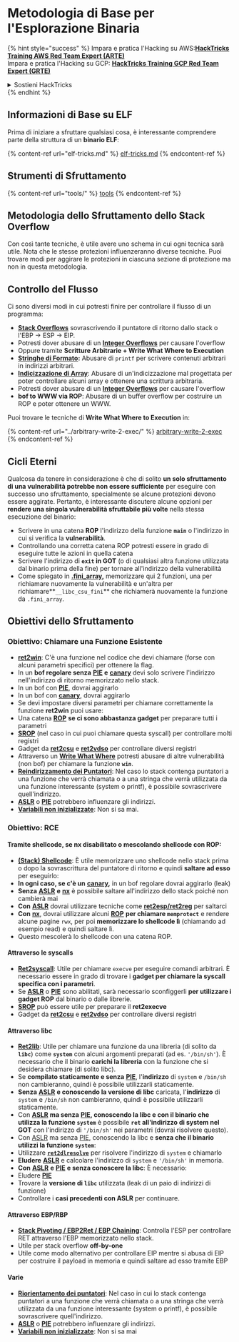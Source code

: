 # Metodologia di Base per l'Esplorazione Binaria

{% hint style="success" %}
Impara e pratica l'Hacking su AWS:<img src="/.gitbook/assets/arte.png" alt="" data-size="line">[**HackTricks Training AWS Red Team Expert (ARTE)**](https://training.hacktricks.xyz/courses/arte)<img src="/.gitbook/assets/arte.png" alt="" data-size="line">\
Impara e pratica l'Hacking su GCP: <img src="/.gitbook/assets/grte.png" alt="" data-size="line">[**HackTricks Training GCP Red Team Expert (GRTE)**<img src="/.gitbook/assets/grte.png" alt="" data-size="line">](https://training.hacktricks.xyz/courses/grte)

<details>

<summary>Sostieni HackTricks</summary>

* Controlla i [**piani di abbonamento**](https://github.com/sponsors/carlospolop)!
* **Unisciti al** 💬 [**gruppo Discord**](https://discord.gg/hRep4RUj7f) o al [**gruppo telegram**](https://t.me/peass) o **seguici** su **Twitter** 🐦 [**@hacktricks\_live**](https://twitter.com/hacktricks\_live)**.**
* **Condividi trucchi di hacking inviando PR ai** [**HackTricks**](https://github.com/carlospolop/hacktricks) e [**HackTricks Cloud**](https://github.com/carlospolop/hacktricks-cloud) repository di Github.

</details>
{% endhint %}

## Informazioni di Base su ELF

Prima di iniziare a sfruttare qualsiasi cosa, è interessante comprendere parte della struttura di un **binario ELF**:

{% content-ref url="elf-tricks.md" %}
[elf-tricks.md](elf-tricks.md)
{% endcontent-ref %}

## Strumenti di Sfruttamento

{% content-ref url="tools/" %}
[tools](tools/)
{% endcontent-ref %}

## Metodologia dello Sfruttamento dello Stack Overflow

Con così tante tecniche, è utile avere uno schema in cui ogni tecnica sarà utile. Nota che le stesse protezioni influenzeranno diverse tecniche. Puoi trovare modi per aggirare le protezioni in ciascuna sezione di protezione ma non in questa metodologia.

## Controllo del Flusso

Ci sono diversi modi in cui potresti finire per controllare il flusso di un programma:

* [**Stack Overflows**](../stack-overflow/) sovrascrivendo il puntatore di ritorno dallo stack o l'EBP -> ESP -> EIP.
* Potresti dover abusare di un [**Integer Overflows**](../integer-overflow.md) per causare l'overflow
* Oppure tramite **Scritture Arbitrarie + Write What Where to Execution**
* [**Stringhe di Formato**](../format-strings/)**:** Abusare di `printf` per scrivere contenuti arbitrari in indirizzi arbitrari.
* [**Indicizzazione di Array**](../array-indexing.md): Abusare di un'indicizzazione mal progettata per poter controllare alcuni array e ottenere una scrittura arbitraria.
* Potresti dover abusare di un [**Integer Overflows**](../integer-overflow.md) per causare l'overflow
* **bof to WWW via ROP**: Abusare di un buffer overflow per costruire un ROP e poter ottenere un WWW.

Puoi trovare le tecniche di **Write What Where to Execution** in:

{% content-ref url="../arbitrary-write-2-exec/" %}
[arbitrary-write-2-exec](../arbitrary-write-2-exec/)
{% endcontent-ref %}

## Cicli Eterni

Qualcosa da tenere in considerazione è che di solito **un solo sfruttamento di una vulnerabilità potrebbe non essere sufficiente** per eseguire con successo uno sfruttamento, specialmente se alcune protezioni devono essere aggirate. Pertanto, è interessante discutere alcune opzioni per **rendere una singola vulnerabilità sfruttabile più volte** nella stessa esecuzione del binario:

* Scrivere in una catena **ROP** l'indirizzo della funzione **`main`** o l'indirizzo in cui si verifica la **vulnerabilità**.
* Controllando una corretta catena ROP potresti essere in grado di eseguire tutte le azioni in quella catena
* Scrivere l'indirizzo di **`exit` in GOT** (o di qualsiasi altra funzione utilizzata dal binario prima della fine) per tornare all'indirizzo della vulnerabilità
* Come spiegato in [**.fini\_array**](../arbitrary-write-2-exec/www2exec-.dtors-and-.fini\_array.md#eternal-loop)**,** memorizzare qui 2 funzioni, una per richiamare nuovamente la vulnerabilità e un'altra per richiamare**`__libc_csu_fini`** che richiamerà nuovamente la funzione da `.fini_array`.

## Obiettivi dello Sfruttamento

### Obiettivo: Chiamare una Funzione Esistente

* [**ret2win**](./#ret2win): C'è una funzione nel codice che devi chiamare (forse con alcuni parametri specifici) per ottenere la flag.
* In un **bof regolare senza** [**PIE**](../common-binary-protections-and-bypasses/pie/) **e** [**canary**](../common-binary-protections-and-bypasses/stack-canaries/) devi solo scrivere l'indirizzo nell'indirizzo di ritorno memorizzato nello stack.
* In un bof con [**PIE**](../common-binary-protections-and-bypasses/pie/), dovrai aggirarlo
* In un bof con [**canary**](../common-binary-protections-and-bypasses/stack-canaries/), dovrai aggirarlo
* Se devi impostare diversi parametri per chiamare correttamente la funzione **ret2win** puoi usare:
* Una catena [**ROP**](./#rop-and-ret2...-techniques) **se ci sono abbastanza gadget** per preparare tutti i parametri
* [**SROP**](../rop-return-oriented-programing/srop-sigreturn-oriented-programming/) (nel caso in cui puoi chiamare questa syscall) per controllare molti registri
* Gadget da [**ret2csu**](../rop-return-oriented-programing/ret2csu.md) e [**ret2vdso**](../rop-return-oriented-programing/ret2vdso.md) per controllare diversi registri
* Attraverso un [**Write What Where**](../arbitrary-write-2-exec/) potresti abusare di altre vulnerabilità (non bof) per chiamare la funzione **`win`**.
* [**Reindirizzamento dei Puntatori**](../stack-overflow/pointer-redirecting.md): Nel caso lo stack contenga puntatori a una funzione che verrà chiamata o a una stringa che verrà utilizzata da una funzione interessante (system o printf), è possibile sovrascrivere quell'indirizzo.
* [**ASLR**](../common-binary-protections-and-bypasses/aslr/) o [**PIE**](../common-binary-protections-and-bypasses/pie/) potrebbero influenzare gli indirizzi.
* [**Variabili non inizializzate**](../stack-overflow/uninitialized-variables.md): Non si sa mai.

### Obiettivo: RCE

#### Tramite shellcode, se nx disabilitato o mescolando shellcode con ROP:

* [**(Stack) Shellcode**](./#stack-shellcode): È utile memorizzare uno shellcode nello stack prima o dopo la sovrascrittura del puntatore di ritorno e quindi **saltare ad esso** per eseguirlo:
* **In ogni caso, se c'è un** [**canary**](../common-binary-protections-and-bypasses/stack-canaries/)**,** in un bof regolare dovrai aggirarlo (leak)
* **Senza** [**ASLR**](../common-binary-protections-and-bypasses/aslr/) **e** [**nx**](../common-binary-protections-and-bypasses/no-exec-nx.md) è possibile saltare all'indirizzo dello stack poiché non cambierà mai
* **Con** [**ASLR**](../common-binary-protections-and-bypasses/aslr/) dovrai utilizzare tecniche come [**ret2esp/ret2reg**](../rop-return-oriented-programing/ret2esp-ret2reg.md) per saltarci
* **Con** [**nx**](../common-binary-protections-and-bypasses/no-exec-nx.md), dovrai utilizzare alcuni [**ROP**](../rop-return-oriented-programing/) **per chiamare `memprotect`** e rendere alcune pagine `rwx`, per poi **memorizzare lo shellcode lì** (chiamando ad esempio read) e quindi saltare lì.
* Questo mescolerà lo shellcode con una catena ROP.
#### Attraverso le syscalls

* [**Ret2syscall**](../rop-return-oriented-programing/rop-syscall-execv/): Utile per chiamare `execve` per eseguire comandi arbitrari. È necessario essere in grado di trovare i **gadget per chiamare la syscall specifica con i parametri**.
* Se [**ASLR**](../common-binary-protections-and-bypasses/aslr/) o [**PIE**](../common-binary-protections-and-bypasses/pie/) sono abilitati, sarà necessario sconfiggerli **per utilizzare i gadget ROP** dal binario o dalle librerie.
* [**SROP**](../rop-return-oriented-programing/srop-sigreturn-oriented-programming/) può essere utile per preparare il **ret2execve**
* Gadget da [**ret2csu**](../rop-return-oriented-programing/ret2csu.md) e [**ret2vdso**](../rop-return-oriented-programing/ret2vdso.md) per controllare diversi registri

#### Attraverso libc

* [**Ret2lib**](../rop-return-oriented-programing/ret2lib/): Utile per chiamare una funzione da una libreria (di solito da **`libc`**) come **`system`** con alcuni argomenti preparati (ad es. `'/bin/sh'`). È necessario che il binario **carichi la libreria** con la funzione che si desidera chiamare (di solito libc).
* Se **compilato staticamente e senza** [**PIE**](../common-binary-protections-and-bypasses/pie/), l'**indirizzo** di `system` e `/bin/sh` non cambieranno, quindi è possibile utilizzarli staticamente.
* **Senza** [**ASLR**](../common-binary-protections-and-bypasses/aslr/) **e conoscendo la versione di libc** caricata, l'**indirizzo** di `system` e `/bin/sh` non cambieranno, quindi è possibile utilizzarli staticamente.
* Con [**ASLR**](../common-binary-protections-and-bypasses/aslr/) **ma senza** [**PIE**](../common-binary-protections-and-bypasses/pie/)**, conoscendo la libc e con il binario che utilizza la funzione `system`** è possibile **`ret` all'indirizzo di system nel GOT** con l'indirizzo di `'/bin/sh'` nei parametri (dovrai risolvere questo).
* Con [ASLR](../common-binary-protections-and-bypasses/aslr/) ma senza [PIE](../common-binary-protections-and-bypasses/pie/), conoscendo la libc e **senza che il binario utilizzi la funzione `system`**:
* Utilizzare [**`ret2dlresolve`**](../rop-return-oriented-programing/ret2dlresolve.md) per risolvere l'indirizzo di `system` e chiamarlo&#x20;
* **Eludere** [**ASLR**](../common-binary-protections-and-bypasses/aslr/) e calcolare l'indirizzo di `system` e `'/bin/sh'` in memoria.
* **Con** [**ASLR**](../common-binary-protections-and-bypasses/aslr/) **e** [**PIE**](../common-binary-protections-and-bypasses/pie/) **e senza conoscere la libc**: È necessario:
* Eludere [**PIE**](../common-binary-protections-and-bypasses/pie/)
* Trovare la **versione di `libc`** utilizzata (leak di un paio di indirizzi di funzione)
* Controllare i **casi precedenti con ASLR** per continuare.

#### Attraverso EBP/RBP

* [**Stack Pivoting / EBP2Ret / EBP Chaining**](../stack-overflow/stack-pivoting-ebp2ret-ebp-chaining.md): Controlla l'ESP per controllare RET attraverso l'EBP memorizzato nello stack.
* Utile per stack overflow **off-by-one**
* Utile come modo alternativo per controllare EIP mentre si abusa di EIP per costruire il payload in memoria e quindi saltare ad esso tramite EBP

#### Varie

* [**Riorientamento dei puntatori**](../stack-overflow/pointer-redirecting.md): Nel caso in cui lo stack contenga puntatori a una funzione che verrà chiamata o a una stringa che verrà utilizzata da una funzione interessante (system o printf), è possibile sovrascrivere quell'indirizzo.
* [**ASLR**](../common-binary-protections-and-bypasses/aslr/) o [**PIE**](../common-binary-protections-and-bypasses/pie/) potrebbero influenzare gli indirizzi.
* [**Variabili non inizializzate**](../stack-overflow/uninitialized-variables.md): Non si sa mai
